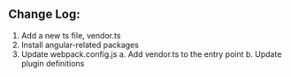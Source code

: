 ## Change Log:

1. Add a new ts file, vendor.ts 
2. Install angular-related packages
3. Update webpack.config.js
  a. Add vendor.ts to the entry point
  b. Update plugin definitions